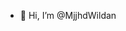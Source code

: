 - 👋 Hi, I’m @MjjhdWildan

<!---
MjjhdWildan/MjjhdWildan is a ✨ special ✨ repository because its `README.md` (this file) appears on your GitHub profile.
You can click the Preview link to take a look at your changes.
--->
